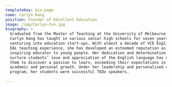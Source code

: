 ```yaml
---
templateKey: bio-page
name: Carlyn Kang
position: Founder of Edcellent Education
image: /img/Carlyn-Fun.jpg
biography: >
  Graduated from the Master of Teaching at the University of Melbourne in 2010,
  Carlyn Kang has taught in various senior high schools for seven years before
  venturing into education start-ups. With almost a decade of VCE English and
  EAL teaching experience, she has developed an esteemed reputation as an
  inspiring educator to young people. Her dedication and determination to
  nurture students’ love and appreciation of the English language has enabled
  them to discover a passion to learn, exceeding their expectations in both
  academic and personal growth. Under her leadership and personalised coaching
  program, her students were successful TEDx speakers.
  
---
```


